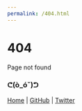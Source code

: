 ```yaml
---
permalink: /404.html
---
```


# 404 

Page not found

### ᕦ(ò_óˇ)ᕤ


[Home](https://hilkojj.nl/) |
[GitHub](https://github.com/hilkojj) |
[Twitter](https://twitter.com/hilkojj)
